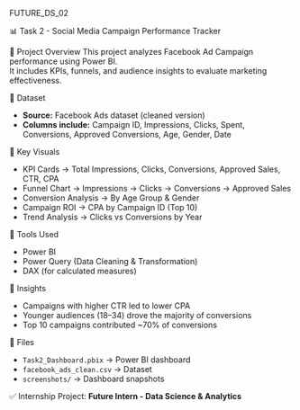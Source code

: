 FUTURE_DS_02

📊 Task 2 - Social Media Campaign Performance Tracker

🔹 Project Overview
This project analyzes Facebook Ad Campaign performance using Power BI.  
It includes KPIs, funnels, and audience insights to evaluate marketing effectiveness.

🔹 Dataset
- **Source:** Facebook Ads dataset (cleaned version)
- **Columns include:** Campaign ID, Impressions, Clicks, Spent, Conversions, Approved Conversions, Age, Gender, Date

🔹 Key Visuals
- KPI Cards → Total Impressions, Clicks, Conversions, Approved Sales, CTR, CPA
- Funnel Chart → Impressions → Clicks → Conversions → Approved Sales
- Conversion Analysis → By Age Group & Gender
- Campaign ROI → CPA by Campaign ID (Top 10)
- Trend Analysis → Clicks vs Conversions by Year

🔹 Tools Used
- Power BI
- Power Query (Data Cleaning & Transformation)
- DAX (for calculated measures)

🔹 Insights
- Campaigns with higher CTR led to lower CPA
- Younger audiences (18–34) drove the majority of conversions
- Top 10 campaigns contributed ~70% of conversions

📂 Files
- `Task2_Dashboard.pbix` → Power BI dashboard
- `facebook_ads_clean.csv` → Dataset
- `screenshots/` → Dashboard snapshots


✅ Internship Project: **Future Intern - Data Science & Analytics**
